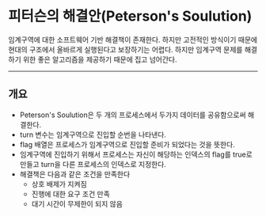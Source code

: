 # 피터슨의 해결안(Peterson's Soulution)
임계구역에 대한 소프트웨어 기반 해결책이 존재한다. 하지만 고전적인 방식이기 때문에 현대의 구조에서 올바르게 실행된다고 보장하기는 어렵다. 하지만 임계구역 문제를 해결하기 위한 좋은 알고리즘을 제공하기 때문에 집고 넘어간다.
***

## 개요
* Peterson's Soulution은 두 개의 프로세스에서 두가지 데이터를 공유함으로써 해결한다.
* turn 변수는 임계구역으로 진입할 순번을 나타낸다.
* flag 배열은 프로세스가 임계구역으로 진입할 준비가 되었다는 것을 뜻한다.
* 임계구역에 진입하기 위해서 프로세스는 자신이 해당하는 인덱스의 flag를 true로 만들고 turn을 다른 프로세스의 인덱스로 지정한다. 
* 해결책은 다음과 같은 조건을 만족한다
    * 상호 배제가 지켜짐
    * 진행에 대한 요구 조건 만족
    * 대기 시간이 무제한이 되지 않음

